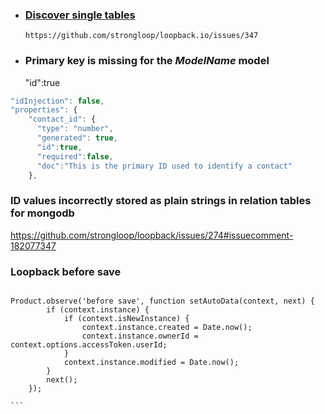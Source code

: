 
* ### [Discover single tables](https://github.com/nazrdogan/errors-and-hints/blob/master/discover-schema.js)
      https://github.com/strongloop/loopback.io/issues/347
      
* ### Primary key is missing for the *ModelName* model
   "id":true

```javascript
"idInjection": false,
"properties": {
    "contact_id": {
      "type": "number",
      "generated": true,
      "id":true,
      "required":false,
      "doc":"This is the primary ID used to identify a contact"
    },
```


### ID values incorrectly stored as plain strings in relation tables for mongodb 

https://github.com/strongloop/loopback/issues/274#issuecomment-182077347  

    
### Loopback before save 

```

Product.observe('before save', function setAutoData(context, next) {
		if (context.instance) {
			if (context.isNewInstance) {
				context.instance.created = Date.now();
				context.instance.ownerId = context.options.accessToken.userId;
			}
			context.instance.modified = Date.now();
		}
		next();
	});
      
```      
    
